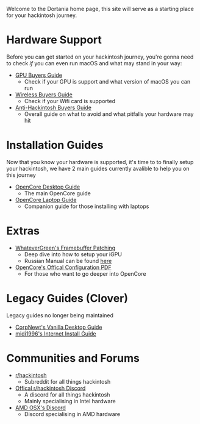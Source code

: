 Welcome to the Dortania home page, this site will serve as a starting place for your hackintosh journey.

# Hardware Support

Before you can get started on your hackintosh journey, you're gonna need to check *if* you can even run macOS and what may stand in your way:

* [GPU Buyers Guide](https://gpu.dortania.ml/)
   * Check if your GPU is support and what version of macOS you can run
* [Wireless Buyers Guide](https://wifi.dortania.ml/)
  * Check if your Wifi card is supported
* [Anti-Hackintosh Buyers Guide](https://hardware.dortania.ml/)
  * Overall guide on what to avoid and what pitfalls your hardware may hit


# Installation Guides

Now that you know your hardware is supported, it's time to to finally setup your hackintosh, we have 2 main guides currently avalible to help you on this journey

* [OpenCore Desktop Guide](https://desktop.dortania.ml/)
  * The main OpenCore guide
* [OpenCore Laptop Guide](https://1revenger1.gitbook.io/laptop-guide/)
  * Companion guide for those installing with laptops

# Extras 

* [WhateverGreen's Framebuffer Patching](https://github.com/acidanthera/WhateverGreen/blob/master/Manual/FAQ.IntelHD.en.md)
  * Deep dive into how to setup your iGPU
  * Russian Manual can be found [here](https://www.applelife.ru/threads/intel-hd-graphics-3000-4000-4400-4600-5000-5500-5600-520-530-630.1289648/)
* [OpenCore's Offical Configuration PDF](https://github.com/acidanthera/OpenCorePkg/blob/master/Docs/Configuration.pdf)
  * For those who want to go deeper into OpenCore

# Legacy Guides (Clover)

Legacy guides no longer being maintained

* [CorpNewt's Vanilla Desktop Guide](https://hackintosh.gitbook.io/-r-hackintosh-vanilla-desktop-guide/)
* [midi1996's Internet Install Guide](https://midi1996.github.io/hackintosh-internet-install-gitbook/)


# Communities and Forums

* [r/hackintosh](https://www.reddit.com/r/hackintosh/)
   * Subreddit for all things hackintosh
* [Offical r/hackintosh Discord](https://discord.gg/Wxam8aH)
   * A discord for all things hackintosh
   * Mainly specialising in Intel hardware
* [AMD OSX's Discord](https://www.youtube.com/watch?v=dQw4w9WgXcQ)
   * Discord specialising in AMD hardware
